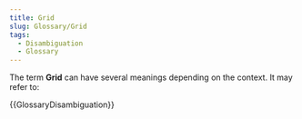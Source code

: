 ```yaml
---
title: Grid
slug: Glossary/Grid
tags:
  - Disambiguation
  - Glossary
---
```


The term **Grid** can have several meanings depending on the context. It may refer to:

{{GlossaryDisambiguation}}
